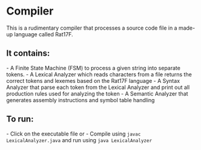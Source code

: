 # Compiler

This is a rudimentary compiler that processes a source code file in a made-up language called Rat17F.

<h2>It contains:</h2>
- A Finite State Machine (FSM) to process a given string into separate tokens.
- A Lexical Analyzer which reads characters from a file returns the correct tokens and lexemes based on the Rat17F language
- A Syntax Analyzer that parse each token from the Lexical Analyzer and print out all production rules used for analyzing the token
- A Semantic Analyzer that generates assembly instructions and symbol table handling

<h2>To run:</h2>
- Click on the executable file
or
- Compile using <code>javac LexicalAnalyzer.java</code> and run using <code>java LexicalAnalyzer</code>

